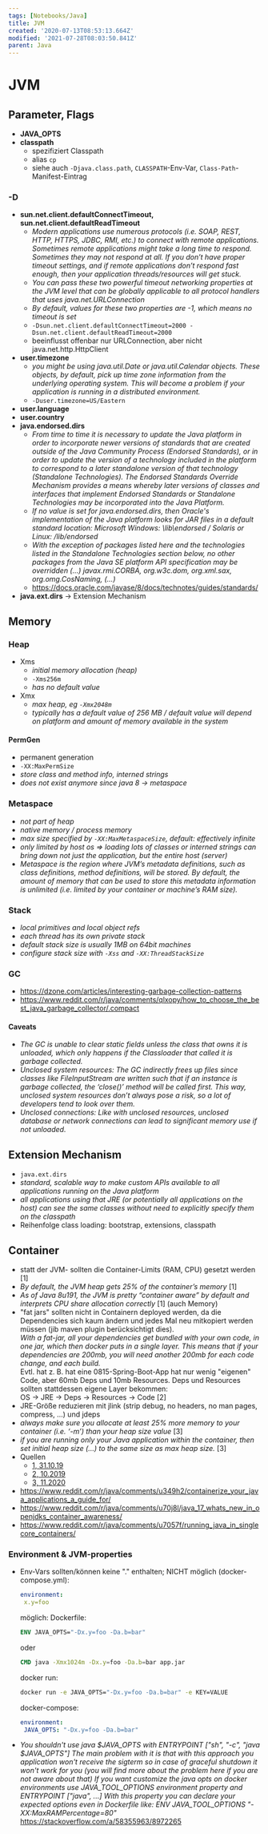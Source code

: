 ```yaml
---
tags: [Notebooks/Java]
title: JVM
created: '2020-07-13T08:53:13.664Z'
modified: '2021-07-28T08:03:50.841Z'
parent: Java
---
```


# JVM

## Parameter, Flags
- **JAVA_OPTS**
- **classpath**
  - spezifiziert Classpath
  - alias `cp`
  - siehe auch `-Djava.class.path`, `CLASSPATH`-Env-Var, `Class-Path`-Manifest-Eintrag

### -D
- **sun.net.client.defaultConnectTimeout, sun.net.client.defaultReadTimeout**
  - *Modern applications use numerous protocols (i.e. SOAP, REST, HTTP, HTTPS, JDBC, RMI, etc.) to connect with remote applications. Sometimes remote applications might take a long time to respond. Sometimes they may not respond at all. If you don’t have proper timeout settings, and if remote applications don’t respond fast enough, then your application threads/resources will get stuck.*
  - *You can pass these two powerful timeout networking properties at the JVM level that can be globally applicable to all protocol handlers that uses java.net.URLConnection*
  - *By default, values for these two properties are -1, which means no timeout is set*
  - `-Dsun.net.client.defaultConnectTimeout=2000 -Dsun.net.client.defaultReadTimeout=2000`
  - beeinflusst offenbar nur URLConnection, aber nicht java.net.http.HttpClient
- **user.timezone**
  - *you might be using java.util.Date or java.util.Calendar objects. These objects, by default, pick up time zone information from the underlying operating system. This will become a problem if your application is running in a distributed environment.*
  - `-Duser.timezone=US/Eastern`
- **user.language**
- **user.country**
- **java.endorsed.dirs**
  - *From time to time it is necessary to update the Java platform in order to incorporate newer versions of standards that are created outside of the Java Community Process (Endorsed Standards), or in order to update the version of a technology included in the platform to correspond to a later standalone version of that technology (Standalone Technologies). The Endorsed Standards Override Mechanism provides a means whereby later versions of classes and interfaces that implement Endorsed Standards or Standalone Technologies may be incorporated into the Java Platform.*
  - *If no value is set for java.endorsed.dirs, then Oracle's implementation of the Java platform looks for JAR files in a default standard location: Microsoft Windows: <java-home>\lib\endorsed / Solaris or Linux: <java-home>/lib/endorsed* 
  - *With the exception of packages listed here and the technologies listed in the Standalone Technologies section below, no other packages from the Java SE platform API specification may be overridden (...) javax.rmi.CORBA, org.w3c.dom, org.xml.sax, org.omg.CosNaming, (...)*
  - <https://docs.oracle.com/javase/8/docs/technotes/guides/standards/>
- **java.ext.dirs** -> Extension Mechanism


## Memory

### Heap
- Xms
  - *initial memory allocation (heap)*
  - `-Xms256m`
  - *has no default value*
- Xmx
  - *max heap, eg `-Xmx2048m`*
  - *typically has a default value of 256 MB / default value will depend on platform and amount of memory available in the system*

#### PermGen
- permanent generation
- `-XX:MaxPermSize`
- *store class and method info, interned strings*
- *does not exist anymore since java 8 → metaspace*

### Metaspace
- *not part of heap*
- *native memory / process memory*
- *max size specified by `-XX:MaxMetaspaceSize`, default: effectively infinite*
- *only limited by host os => loading lots of classes or interned strings can bring down not just the application, but the entire host (server)*
- *Metaspace is the region where JVM’s metadata definitions, such as class definitions, method definitions, will be stored. By default, the amount of memory that can be used to store this metadata information is unlimited (i.e. limited by your container or machine’s RAM size).*

### Stack
- *local primitives and local object refs*
- *each thread has its own private stack*
- *default stack size is usually 1MB on 64bit machines*
- *configure stack size with `-Xss` and `-XX:ThreadStackSize`*

### GC
- <https://dzone.com/articles/interesting-garbage-collection-patterns>
- <https://www.reddit.com/r/java/comments/qlxopy/how_to_choose_the_best_java_garbage_collector/.compact>

#### Caveats
- *The GC is unable to clear static fields unless the class that owns it is unloaded, which only happens if the Classloader that called it is garbage collected.*
- *Unclosed system resources: The GC indirectly frees up files since classes like FileInputStream are written such that if an instance is garbage collected, the ‘close()’ method will be called first. This way, unclosed system resources don’t always pose a risk, so a lot of developers tend to look over them.*
- *Unclosed connections: Like with unclosed resources, unclosed database or network connections can lead to significant memory use if not unloaded.*


## Extension Mechanism
- `java.ext.dirs`
- *standard, scalable way to make custom APIs available to all applications running on the Java platform*
- *all applications using that JRE (or potentially all applications on the host) can see the same classes without need to explicitly specify them on the classpath*
- Reihenfolge class loading: bootstrap, extensions, classpath
  

## Container
- statt der JVM- sollten die Container-Limits (RAM, CPU) gesetzt werden [1]
- *By default, the JVM heap gets 25% of the container’s memory* [1]
- *As of Java 8u191, the JVM is pretty “container aware” by default and interprets CPU share allocation correctly* [1] (auch Memory)
- "fat jars" sollten nicht in Containern deployed werden, da die Dependencies sich kaum ändern und jedes Mal neu mitkopiert werden müssen (jib maven plugin berücksichtigt dies).<br/> *With a fat-jar, all your dependencies get bundled with your own code, in one jar, which then docker puts in a single layer. This means that if your dependencies are 200mb, you will need another 200mb for each code change, and each build.*<br/> Evtl. hat z. B. hat eine 0815-Spring-Boot-App hat nur wenig "eigenen" Code, aber 60mb Deps und 10mb Resources. Deps und Resources sollten stattdessen eigene Layer bekommen:<br/>
  OS -> JRE -> Deps -> Resources -> Code [2]
- JRE-Größe reduzieren mit jlink (strip debug, no headers, no man pages, compress, ...) und jdeps
- *always make sure you allocate at least 25% more memory to your container (i.e. ‘-m’) than your heap size value* [3]
- *if you are running only your Java application within the container, then set initial heap size (...) to the same size as max heap size.* [3]
- Quellen
  - [1, 31.10.19](https://www.ccampo.me/java/docker/containers/kubernetes/2019/10/31/java-in-a-container.html)
  - [2, 10.2019](https://www.reddit.com/r/java/comments/dhr2tn/dont_put_fat_jars_in_docker_images/)
  - [3, 11.2020](https://blog.gceasy.io/2020/11/05/best-practices-java-memory-arguments-for-containers/)
- <https://www.reddit.com/r/java/comments/u349h2/containerize_your_java_applications_a_guide_for/>
- <https://www.reddit.com/r/java/comments/u70j8l/java_17_whats_new_in_openjdks_container_awareness/>
- <https://www.reddit.com/r/java/comments/u7057f/running_java_in_singlecore_containers/>

### Environment & JVM-properties
- Env-Vars sollten/können keine "." enthalten;
  NICHT möglich (docker-compose.yml):
  ```yml
  environment:
   x.y=foo
  ```
  möglich:
  Dockerfile:
  ```Dockerfile
  ENV JAVA_OPTS="-Dx.y=foo -Da.b=bar"
  ```
  oder
  ```Dockerfile
  CMD java -Xmx1024m -Dx.y=foo -Da.b=bar app.jar
  ```
  docker run:
  ```sh
  docker run -e JAVA_OPTS="-Dx.y=foo -Da.b=bar" -e KEY=VALUE
  ```
  docker-compose:
  ```yml
  environment:
   JAVA_OPTS: "-Dx.y=foo -Da.b=bar"
  ```
- *You shouldn't use java $JAVA_OPTS with ENTRYPOINT ["sh", "-c", "java $JAVA_OPTS"]
  The main problem with it is that with this approach you application won't receive the sigterm so in case of graceful shutdown it won't work for you (you will find more about the problem here if you are not aware about that)*
  *If you want customize the java opts on docker environments use JAVA_TOOL_OPTIONS environment property and ENTRYPOINT ["java", ...] With this property you can declare your expected options even in Dockerfile like:
  ENV JAVA_TOOL_OPTIONS "-XX:MaxRAMPercentage=80"*
  <https://stackoverflow.com/a/58355963/8972265>
